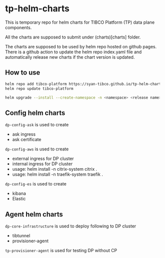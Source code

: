 # tp-helm-charts

This is temporary repo for helm charts for TIBCO Platform (TP) data plane components.

All the charts are supposed to submit under (charts)[charts] folder. 

The charts are supposed to be used by helm repo hosted on github pages. There is a github action to update the helm repo index.yaml file and automatically release new charts if the chart version is updated.

## How to use

```bash
helm repo add tibco-platform https://syan-tibco.github.io/tp-helm-charts/
helm repo update tibco-platform

helm upgrade --install --create-namespace -n <namespace> <release name> tibco-platform/<your chart> -f <your values file>
```

## Config helm charts

`dp-config-ask` is used to create
* ask ingress
* ask certificate

`dp-config-aws` is used to create
* external ingress for DP cluster
* internal ingress for DP cluster
* usage: helm install -n citrix-system citrix .
* usage: helm install -n traefik-system traefik .

`dp-config-es` is used to create
* kibana 
* Elastic

## Agent helm charts

`dp-core-infrastructure` is used to deploy following to DP cluster
* tibtunnel
* provisioner-agent

`tp-provisioner-agent` is used for testing DP without CP
